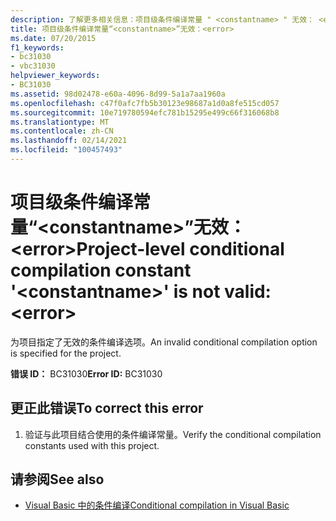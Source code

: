 ```yaml
---
description: 了解更多相关信息：项目级条件编译常量 " <constantname> " 无效： <error>
title: 项目级条件编译常量“<constantname>”无效：<error>
ms.date: 07/20/2015
f1_keywords:
- bc31030
- vbc31030
helpviewer_keywords:
- BC31030
ms.assetid: 98d02478-e60a-4096-8d99-5a1a7aa1960a
ms.openlocfilehash: c47f0afc7fb5b30123e98687a1d0a8fe515cd057
ms.sourcegitcommit: 10e719780594efc781b15295e499c66f316068b8
ms.translationtype: MT
ms.contentlocale: zh-CN
ms.lasthandoff: 02/14/2021
ms.locfileid: "100457493"
---
```

# <a name="project-level-conditional-compilation-constant-constantname-is-not-valid-error"></a><span data-ttu-id="1c6fc-103">项目级条件编译常量“\<constantname>”无效：\<error></span><span class="sxs-lookup"><span data-stu-id="1c6fc-103">Project-level conditional compilation constant '\<constantname>' is not valid: \<error></span></span>

<span data-ttu-id="1c6fc-104">为项目指定了无效的条件编译选项。</span><span class="sxs-lookup"><span data-stu-id="1c6fc-104">An invalid conditional compilation option is specified for the project.</span></span>  
  
 <span data-ttu-id="1c6fc-105">**错误 ID：** BC31030</span><span class="sxs-lookup"><span data-stu-id="1c6fc-105">**Error ID:** BC31030</span></span>  
  
## <a name="to-correct-this-error"></a><span data-ttu-id="1c6fc-106">更正此错误</span><span class="sxs-lookup"><span data-stu-id="1c6fc-106">To correct this error</span></span>  
  
1. <span data-ttu-id="1c6fc-107">验证与此项目结合使用的条件编译常量。</span><span class="sxs-lookup"><span data-stu-id="1c6fc-107">Verify the conditional compilation constants used with this project.</span></span>  
  
## <a name="see-also"></a><span data-ttu-id="1c6fc-108">请参阅</span><span class="sxs-lookup"><span data-stu-id="1c6fc-108">See also</span></span>

- [<span data-ttu-id="1c6fc-109">Visual Basic 中的条件编译</span><span class="sxs-lookup"><span data-stu-id="1c6fc-109">Conditional compilation in Visual Basic</span></span>](../programming-guide/program-structure/conditional-compilation.md)

